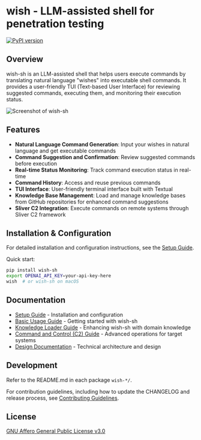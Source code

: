 # wish - LLM-assisted shell for penetration testing

[![PyPI version](https://img.shields.io/pypi/v/wish-sh.svg)](https://pypi.org/project/wish-sh)

## Overview

wish-sh is an LLM-assisted shell that helps users execute commands by translating natural language "wishes" into executable shell commands. It provides a user-friendly TUI (Text-based User Interface) for reviewing suggested commands, executing them, and monitoring their execution status.

![Screenshot of wish-sh](docs/images/screenshot.png)

## Features

- **Natural Language Command Generation**: Input your wishes in natural language and get executable commands
- **Command Suggestion and Confirmation**: Review suggested commands before execution
- **Real-time Status Monitoring**: Track command execution status in real-time
- **Command History**: Access and reuse previous commands
- **TUI Interface**: User-friendly terminal interface built with Textual
- **Knowledge Base Management**: Load and manage knowledge bases from GitHub repositories for enhanced command suggestions
- **Sliver C2 Integration**: Execute commands on remote systems through Sliver C2 framework

## Installation & Configuration

For detailed installation and configuration instructions, see the [Setup Guide](docs/setup.md).

Quick start:

```bash
pip install wish-sh
export OPENAI_API_KEY=your-api-key-here
wish  # or wish-sh on macOS
```

## Documentation

- [Setup Guide](docs/setup.md) - Installation and configuration
- [Basic Usage Guide](docs/usage-01-basic.md) - Getting started with wish-sh
- [Knowledge Loader Guide](docs/usage-02-knowledge-loader.md) - Enhancing wish-sh with domain knowledge
- [Command and Control (C2) Guide](docs/usage-03-C2.md) - Advanced operations for target systems
- [Design Documentation](docs/design.md) - Technical architecture and design

## Development

Refer to the README.md in each package `wish-*/`.

For contribution guidelines, including how to update the CHANGELOG and release process, see [Contributing Guidelines](CONTRIBUTING.md).

## License

[GNU Affero General Public License v3.0](LICENSE)
